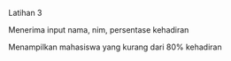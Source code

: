 Latihan 3

Menerima input nama, nim, persentase kehadiran

Menampilkan mahasiswa yang kurang dari 80% kehadiran
